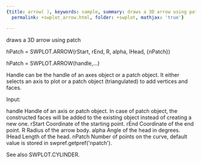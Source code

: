 ```yaml
---
{title: arrow( ), keywords: sample, summary: draws a 3D arrow using patch, sidebar: sw_sidebar,
  permalink: +swplot_arrow.html, folder: +swplot, mathjax: 'true'}

---
```

  draws a 3D arrow using patch
 
  hPatch = SWPLOT.ARROW(rStart, rEnd, R, alpha, lHead, {nPatch})
 
  hPatch = SWPLOT.ARROW(handle,...)
 
  Handle can be the handle of an axes object or a patch object. It either
  selects an axis to plot or a patch object (triangulated) to add vertices
  and faces.
 
  Input:
 
  handle    Handle of an axis or patch object. In case of patch object, the
            constructed faces will be added to the existing object instead
            of creating a new one.
  rStart    Coordinate of the starting point.
  rEnd      Coordinate of the end point.
  R         Radius of the arrow body.
  alpha     Angle of the head in degrees.
  lHead     Length of the head.
  nPatch    Number of points on the curve, default value is stored in
            swpref.getpref('npatch').
 
  See also SWPLOT.CYLINDER.
 
